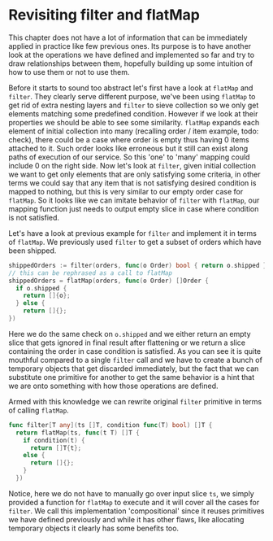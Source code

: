 # Revisiting filter and flatMap

This chapter does not have a lot of information that can be immediately applied in practice like few previous ones. Its purpose is to have another look at the operations we have defined and implemented so far and try to draw relationships between them, hopefully building up some intuition of how to use them or not to use them.

Before it starts to sound too abstract let's first have a look at `flatMap` and `filter`. They clearly serve different purpose, we've been using `flatMap` to get rid of extra nesting layers and `filter` to sieve collection so we only get elements matching some predefined condition. However if we look at their properties we should be able to see some similarity. `flatMap` expands each element of initial collection into many (recalling order / item example, todo: check), there could be a case where order is empty thus having 0 items attached to it. Such order looks like erroneous but it still can exist along paths of execution of our service. So this 'one' to 'many' mapping could include 0 on the right side. Now let's look at `filter`, given initial collection we want to get only elements that are only satisfying some criteria, in other terms we could say that any item that is not satisfying desired condition is mapped to nothing, but this is very similar to our empty order case for `flatMap`. So it looks like we can imitate behavior of `filter` with `flatMap`, our mapping function just needs to output empty slice in case where condition is not satisfied.

Let's have a look at previous example for `filter` and implement it in terms of `flatMap`. We previously used `filter` to get a subset of orders which have been shipped.

```go
shippedOrders := filter(orders, func(o Order) bool { return o.shipped })
// this can be rephrased as a call to flatMap 
shippedOrders = flatMap(orders, func(o Order) []Order {
  if o.shipped {
    return []{o};
  } else {
    return []{};
})
```

Here we do the same check on `o.shipped` and we either return an empty slice that gets ignored in final result after flattening or we return a slice containing the order in case condition is satisfied. As you can see it is quite mouthful compared to a single `filter` call and we have to create a bunch of temporary objects that get discarded immediately, but the fact that we can substitute one primitive for another to get the same behavior is a hint that we are onto something with how those operations are defined.

Armed with this knowledge we can rewrite original `filter` primitive in terms of calling `flatMap`.

```go
func filter[T any](ts []T, condition func(T) bool) []T {
  return flatMap(ts, func(t T) []T {
    if condition(t) {
      return []T{t};
    else {
      return []{};
    }
  })
```

Notice, here we do not have to manually go over input slice `ts`, we simply provided a function for `flatMap` to execute and it will cover all the cases for `filter`. We call this implementation 'compositional' since it reuses primitives we have defined previously and while it has other flaws, like allocating temporary objects it clearly has some benefits too.
